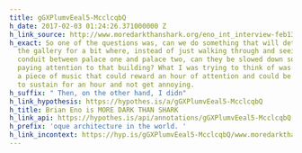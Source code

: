 ```yaml
---
title: gGXPlumvEeal5-McclcqbQ
h_date: 2017-02-03 01:24:26.371000000 Z
h_link_source: http://www.moredarkthanshark.org/eno_int_interview-feb13.html
h_exact: So one of the questions was, can we do something that will detain them in
  the gallery for a bit where, instead of just walking through and seeing it as a
  conduit between palace one and palace two, can they be slowed down so they start
  paying attention to that building? What I was trying to think of was how to make
  a piece of music that could reward an hour of attention and could be interesting
  to sustain for an hour and not get annoying.
h_suffix: " Then, on the other hand, I didn"
h_link_hypothesis: https://hypothes.is/a/gGXPlumvEeal5-McclcqbQ
h_title: Brian Eno is MORE DARK THAN SHARK
h_link_api: https://hypothes.is/api/annotations/gGXPlumvEeal5-McclcqbQ
h_prefix: 'oque architecture in the world. '
h_link_incontext: https://hyp.is/gGXPlumvEeal5-McclcqbQ/www.moredarkthanshark.org/eno_int_interview-feb13.html
---
```


